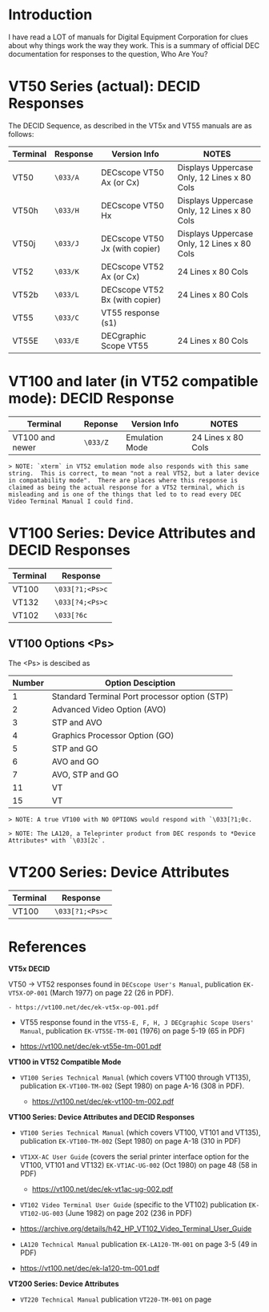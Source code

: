 # Introduction

I have read a LOT of manuals for Digital Equipment Corporation for
clues about why things work the way they work.  This is a summary
of official DEC documentation for responses to the question,
Who Are You?

# VT50 Series (actual): DECID Responses

The DECID Sequence, as described in the VT5x and VT55 manuals
are as follows:

| Terminal | Response | Version Info | NOTES |
| -------- | -------- |--------------|-------|
| VT50     |  `\033/A` | DECscope VT50 Ax (or Cx) | Displays Uppercase Only, 12 Lines x 80 Cols |
| VT50h    |  `\033/H` | DECscope VT50 Hx | Displays Uppercase Only, 12 Lines x 80 Cols |
| VT50j    |  `\033/J` | DECscope VT50 Jx (with copier) | Displays Uppercase Only, 12 Lines x 80 Cols |
| VT52     |  `\033/K` | DECscope VT52 Ax (or Cx) | 24 Lines x 80 Cols |
| VT52b    |  `\033/L` | DECscope VT52 Bx (with copier) | 24 Lines x 80 Cols |
| VT55     |  `\033/C` | VT55 response (s1) |
| VT55E    |  `\033/E` | DECgraphic Scope VT55 | 24 Lines x 80 Cols |

# VT100 and later (in VT52 compatible mode): DECID Response

| Terminal        | Reponse  | Version Info   | NOTES |
| --------------- |----------|----------------|-------|
| VT100 and newer | `\033/Z` | Emulation Mode | 24 Lines x 80 Cols |

    > NOTE: `xterm` in VT52 emulation mode also responds with this same string.  This is correct, to mean "not a real VT52, but a later device in compatability mode".  There are places where this response is claimed as being the actual response for a VT52 terminal, which is misleading and is one of the things that led to to read every DEC Video Terminal Manual I could find.

# VT100 Series: Device Attributes and DECID Responses

| Terminal | Response        |
|----------|-----------------|
| VT100    | `\033[?1;<Ps>c` |
| VT132    | `\033[?4;<Ps>c` |
| VT102    | `\033[?6c`      |

## VT100 Options \<Ps>

The \<Ps> is descibed as

| Number | Option Desciption  |
|--------| ------------------ |
| 1      | Standard Terminal Port processor option (STP) |
| 2      | Advanced Video Option (AVO)    |
| 3      | STP and AVO                    |
| 4      | Graphics Processor Option (GO) |
| 5      | STP and GO                     |
| 6      | AVO and GO                     |
| 7      | AVO, STP and GO                |
| 11     | VT|XX-AC                       |
| 15     | VT|XX-AC and Graphics Processor |

    > NOTE: A true VT100 with NO OPTIONS would respond with `\033[?1;0c.

    > NOTE: The LA120, a Teleprinter product from DEC responds to *Device Attributes* with `\033[2c`.

# VT200 Series: Device Attributes

| Terminal | Response        |
|----------|-----------------|
| VT100    | `\033[?1;<Ps>c` |


# References

**VT5x DECID**

VT50 -> VT52 responses found in 
`DECscope User's Manual`, publication `EK-VT5X-OP-001` (March 1977)
on page 22 (26 in PDF).

    - https://vt100.net/dec/ek-vt5x-op-001.pdf

- VT55 response found in the
`VT55-E, F, H, J DECgraphic Scope Users' Manual`,
publication `EK-VT55E-TM-001` (1976) on page 5-19 (65 in PDF)

- https://vt100.net/dec/ek-vt55e-tm-001.pdf

**VT100 in VT52 Compatible Mode**

- `VT100 Series Technical Manual` (which covers VT100 through VT135),
publication `EK-VT100-TM-002` (Sept 1980) on page A-16 (308 in PDF).

    - https://vt100.net/dec/ek-vt100-tm-002.pdf

**VT100 Series: Device Attributes and DECID Responses**

- `VT100 Series Technical Manual` (which covers VT100, VT101 and
    VT135), publication `EK-VT100-TM-002` (Sept 1980) on page
    A-18 (310 in PDF)

- `VT1XX-AC User Guide` (covers the serial printer interface option
    for the VT100, VT101 and VT132) `EK-VT1AC-UG-002` (Oct 1980) on
    page 48 (58 in PDF)

    - https://vt100.net/dec/ek-vt1ac-ug-002.pdf

- `VT102 Video Terminal User Guide` (specific to the VT102)
    publication `EK-VT102-UG-003` (June 1982) on
    page 202 (236 in PDF)

- https://archive.org/details/h42_HP_VT102_Video_Terminal_User_Guide

- `LA120 Technical Manual`
publication `EK-LA120-TM-001` on page 3-5 (49 in PDF)

- https://vt100.net/dec/ek-la120-tm-001.pdf

**VT200 Series: Device Attributes**

- `VT220 Technical Manual` publication `VT220-TM-001` on page
